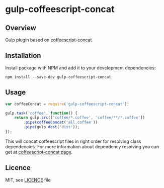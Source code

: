 # gulp-coffeescript-concat

## Overview

Gulp plugin based on [coffeescript-concat](https://github.com/fairfieldt/coffeescript-concat)

## Installation

Install package with NPM and add it to your development dependencies:

`npm install --save-dev gulp-coffeescript-concat`

## Usage

```js
var coffeeConcat = require('gulp-coffeescript-concat');

gulp.task('coffee', function() {
    return gulp.src(['coffee/*.coffee', 'coffee/**/*.coffee'])
        .pipe(coffeeConcat('all.coffee'))
        .pipe(gulp.dest('dist'));
});
```

This will concat coffeescript files in right order for resolving class dependencies. For more information about dependency resolving you can get at [coffeescript-concat page](https://github.com/fairfieldt/coffeescript-concat#coffeescript-concat-performs-4-operations).

## Licence

MIT, see [LICENCE](https://github.com/artem328/gulp-coffeescript-concat/blob/master/LICENSE) file